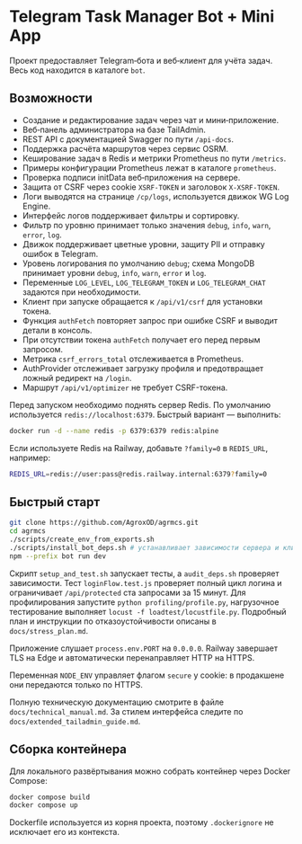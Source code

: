 <!-- Назначение файла: краткое описание возможностей проекта. Основные модули: bot, web. -->

# Telegram Task Manager Bot + Mini App

Проект предоставляет Telegram‑бота и веб‑клиент для учёта задач. Весь код находится в каталоге `bot`.

## Возможности

- Создание и редактирование задач через чат и мини‑приложение.
- Веб‑панель администратора на базе TailAdmin.
- REST API с документацией Swagger по пути `/api-docs`.
- Поддержка расчёта маршрутов через сервис OSRM.
- Кеширование задач в Redis и метрики Prometheus по пути `/metrics`.
- Примеры конфигурации Prometheus лежат в каталоге `prometheus`.
- Проверка подписи initData веб‑приложения на сервере.
- Защита от CSRF через cookie `XSRF-TOKEN` и заголовок `X-XSRF-TOKEN`.
- Логи выводятся на странице `/cp/logs`, используется движок WG Log Engine.
- Интерфейс логов поддерживает фильтры и сортировку.
- Фильтр по уровню принимает только значения `debug`, `info`, `warn`, `error`, `log`.
- Движок поддерживает цветные уровни, защиту PII и отправку ошибок в Telegram.
- Уровень логирования по умолчанию `debug`; схема MongoDB принимает уровни `debug`, `info`, `warn`, `error` и `log`.
- Переменные `LOG_LEVEL`, `LOG_TELEGRAM_TOKEN` и `LOG_TELEGRAM_CHAT` задаются при необходимости.
- Клиент при запуске обращается к `/api/v1/csrf` для установки токена.
- Функция `authFetch` повторяет запрос при ошибке CSRF и выводит детали в консоль.
- При отсутствии токена `authFetch` получает его перед первым запросом.
- Метрика `csrf_errors_total` отслеживается в Prometheus.
- AuthProvider отслеживает загрузку профиля и предотвращает ложный редирект на `/login`.
- Маршрут `/api/v1/optimizer` не требует CSRF-токена.

Перед запуском необходимо поднять сервер Redis. По умолчанию используется `redis://localhost:6379`. Быстрый вариант — выполнить:

```bash
docker run -d --name redis -p 6379:6379 redis:alpine
```

Если используете Redis на Railway, добавьте `?family=0` в `REDIS_URL`,
например:

```bash
REDIS_URL=redis://user:pass@redis.railway.internal:6379?family=0
```

## Быстрый старт

```bash
git clone https://github.com/AgroxOD/agrmcs.git
cd agrmcs
./scripts/create_env_from_exports.sh
./scripts/install_bot_deps.sh # устанавливает зависимости сервера и клиента
npm --prefix bot run dev
```

Скрипт `setup_and_test.sh` запускает тесты, а `audit_deps.sh` проверяет зависимости.
Тест `loginFlow.test.js` проверяет полный цикл логина и ограничивает `/api/protected` ста запросами за 15 минут.
Для профилирования запустите `python profiling/profile.py`,
нагрузочное тестирование выполняет `locust -f loadtest/locustfile.py`.
Подробный план и инструкции по отказоустойчивости описаны в `docs/stress_plan.md`.

Приложение слушает `process.env.PORT` на `0.0.0.0`. Railway завершает TLS на Edge и автоматически перенаправляет HTTP на HTTPS.

Переменная `NODE_ENV` управляет флагом `secure` у cookie: в продакшене они передаются только по HTTPS.

Полную техническую документацию смотрите в файле `docs/technical_manual.md`.
За стилем интерфейса следите по `docs/extended_tailadmin_guide.md`.

## Сборка контейнера

Для локального развёртывания можно собрать контейнер через Docker Compose:

```bash
docker compose build
docker compose up
```

Dockerfile используется из корня проекта, поэтому `.dockerignore` не исключает
его из контекста.
